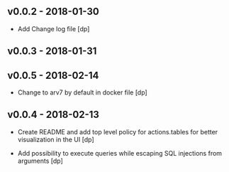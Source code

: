 ## v0.0.2 - 2018-01-30

* Add Change log file [dp]

## v0.0.3 - 2018-01-31

## v0.0.5 - 2018-02-14

* Change to arv7 by default in docker file [dp]

## v0.0.4 - 2018-02-13

* Create README and add top level policy for actions.tables for better visualization in the UI [dp]

* Add possibility to execute queries while escaping SQL injections from arguments [dp]
